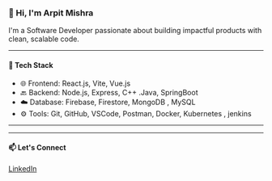 ### 👋 Hi, I'm Arpit Mishra

I'm a Software Developer passionate about building impactful products with clean, scalable code.

---

#### 🔧 Tech Stack  
- 🌐 Frontend: React.js, Vite, Vue.js  
- 🔙 Backend: Node.js, Express, C++ .Java, SpringBoot
- ☁️ Database: Firebase, Firestore, MongoDB , MySQL
- ⚙️ Tools: Git, GitHub, VSCode, Postman, Docker, Kubernetes , jenkins 

---


---


#### 📫 Let's Connect
[LinkedIn](https://www.linkedin.com/in/arpit-mishra-2298571a9/)
